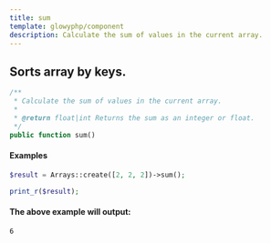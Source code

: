 ```yaml
---
title: sum
template: glowyphp/component
description: Calculate the sum of values in the current array.
---
```


<h2 class="font-normal text-lg">
Sorts array by keys.
</h2>

```php
/**
 * Calculate the sum of values in the current array.
 *
 * @return float|int Returns the sum as an integer or float.
 */
public function sum()
```

#### Examples

```php
$result = Arrays::create([2, 2, 2])->sum();

print_r($result);
```

#### The above example will output:

```text
6
```
